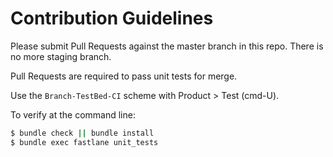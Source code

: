 # Contribution Guidelines

Please submit Pull Requests against the master branch in this repo.
There is no more staging branch.

Pull Requests are required to pass unit tests for merge.

Use the `Branch-TestBed-CI` scheme with Product > Test (cmd-U).

To verify at the command line:

```bash
$ bundle check || bundle install
$ bundle exec fastlane unit_tests
```

